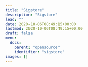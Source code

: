 ```yaml
---
title: "Sigstore"
description: "Sigstore"
lead: ""
date: 2020-10-06T08:49:15+00:00
lastmod: 2020-10-06T08:49:15+00:00
draft: false
menu:
  docs:
    parent: "opensource"
    identifier: "sigstore"
images: []
---
```

